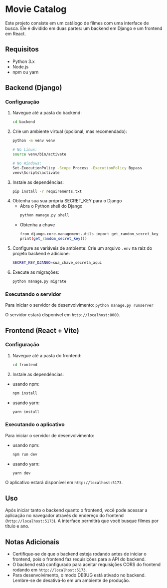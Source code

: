# Movie Catalog

Este projeto consiste em um catálogo de filmes com uma interface de busca. Ele é dividido em duas partes: um backend em Django e um frontend em React.

## Requisitos

- Python 3.x
- Node.js
- npm ou yarn

## Backend (Django)

### Configuração


1. Navegue até a pasta do backend:
    ```bash
    cd backend
2. Crie um ambiente virtual (opcional, mas recomendado):
    ```bash
    python -m venv venv 

    # No Linux: 
    source venv/bin/activate 

    # No Windows:
    Set-ExecutionPolicy -Scope Process -ExecutionPolicy Bypass
    venv\Scripts\activate
3. Instale as dependências:
    ```bash
    pip install -r requirements.txt
4. Obtenha sua sua própria SECRET_KEY para o Django
    - Abra o Python shell do Django
        ```bash
        python manage.py shell
    - Obtenha a chave
        ```bash
        from django.core.management.utils import get_random_secret_key
        print(get_random_secret_key())
5. Configure as variáveis de ambiente:
Crie um arquivo `.env` na raiz do projeto backend e adicione:
    ```bash
    SECRET_KEY_DJANGO=sua_chave_secreta_aqui
6. Execute as migrações:
    ```bash
    python manage.py migrate
### Executando o servidor

Para iniciar o servidor de desenvolvimento:
    `python manage.py runserver`


O servidor estará disponível em `http://localhost:8000`.

## Frontend (React + Vite)

### Configuração

1. Navegue até a pasta do frontend:
    ```bash
    cd frontend
2. Instale as dependências:
- usando npm:
    ```bash
    npm install
- usando yarn:
    ```bash
    yarn install
### Executando o aplicativo

Para iniciar o servidor de desenvolvimento:
- usando npm:
    ```bash
    npm run dev
- usando yarn:
    ```bash
    yarn dev

O aplicativo estará disponível em `http://localhost:5173`.

## Uso

Após iniciar tanto o backend quanto o frontend, você pode acessar a aplicação no navegador através do endereço do frontend (`http://localhost:5173`). A interface permitirá que você busque filmes por título e ano.

## Notas Adicionais

- Certifique-se de que o backend esteja rodando antes de iniciar o frontend, pois o frontend faz requisições para a API do backend.
- O backend está configurado para aceitar requisições CORS do frontend rodando em `http://localhost:5173`.
- Para desenvolvimento, o modo DEBUG está ativado no backend. Lembre-se de desativá-lo em um ambiente de produção.
